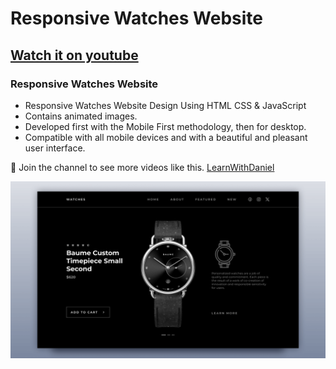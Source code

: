 # Responsive Watches Website
## [Watch it on youtube]([https://youtu.be/0GT6yF3r10Q](https://www.youtube.com/watch?v=DVKY7aB9Cgw&ab_channel=LearnwithDaniel))
### Responsive Watches Website

- Responsive Watches Website Design Using HTML CSS & JavaScript
- Contains animated images.
- Developed first with the Mobile First methodology, then for desktop.
- Compatible with all mobile devices and with a beautiful and pleasant user interface.

💙 Join the channel to see more videos like this. [LearnWithDaniel](https://www.youtube.com/@learnwithdanial417)

![preview img](/preview.png)
